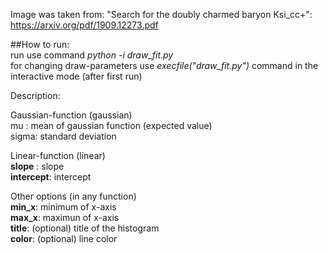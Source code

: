 Image was taken from: "Search for the doubly charmed baryon Ksi_cc+": https://arxiv.org/pdf/1909.12273.pdf

##How to run:\
run use command *python -i draw_fit.py*\
for changing draw-parameters use *execfile("draw_fit.py")* command in the interactive mode (after first run)

Description:

Gaussian-function (gaussian)\
mu   : mean of gaussian function (expected value)\
sigma: standard deviation

Linear-function (linear)\
**slope**    : slope\
**intercept**: intercept

Other options (in any function)\
**min_x**: minimum of x-axis\
**max_x**: maximun of x-axis\
**title**: (optional) title of the histogram\
**color**: (optional) line color

